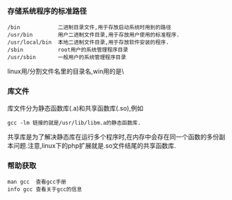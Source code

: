### 存储系统程序的标准路径
```
/bin            二进制目录文件,用于存放启动系统时用到的路径
/usr/bin        用户二进制文件目录,用于存放用户使用的标准程序.
/usr/local/bin  本地二进制文件目录,用于存放软件安装的程序.
/sbin           root用户的系统管理程序目录
/usr/sbin       一般用户的系统管理程序目录
```
linux用/分割文件名里的目录名,win用的是\
### 库文件
库文件分为静态函数库(.a)和共享函数库(.so),例如
```
gcc -lm 链接的就是/usr/lib/libm.a的静态函数库.
```
共享库是为了解决静态库在运行多个程序时,在内存中会存在同一个函数的多份副本问题.注意,linux下的php扩展就是.so文件结尾的共享函数库.
### 帮助获取
```
man gcc  查看gcc手册
info gcc 查看关于gcc的信息
```
